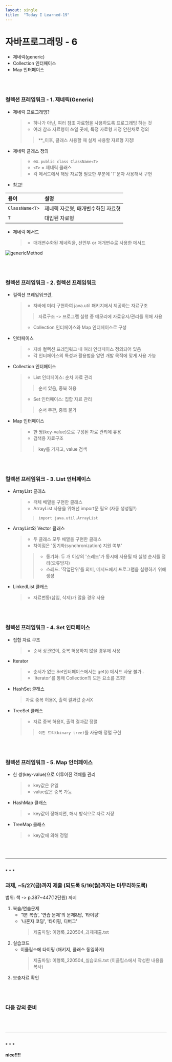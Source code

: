 ```yaml
---
layout: single
title:  "Today I Learned-19"
---
```


# 자바프로그래밍 - 6
  * 제네릭(generic)
  * Collection 인터페이스
  * Map 인터페이스

<br>
<br>

### 컬렉션 프레임워크 - 1. 제네릭(Generic)
  * 제네릭 프로그래밍?
    > * 하나가 아닌, 여러 참조 자료형을 사용하도록 프로그래밍 하는 것
    > * 여러 참조 자료형이 쓰일 곳에, 특정 자료형 지정 안한채로 정의
    >> **_이후, 클래스 사용할 때 실제 사용할 자료형 지정!

  * 제네릭 클래스 정의
    > * ex. ``` public class ClassName<T> ```
    > * ```<T>``` = 제네릭 클래스
    > * 각 메서드에서 해당 자료형 필요한 부분에 'T'문자 사용해서 구현

  * 참고! <br>

|용어|설명|
|:---|:---|
|```ClassName<T>```|제네릭 자료형, 매개변수화된 자료형|
|```T```|대입된 자료형|

  * 제네릭 메서드
    > * 매개변수화된 제네릭을, 선언부 or 매개변수로 사용한 메서드 <br>

![genericMethod](https://rightmemory1999.github.io/images/data0504/genericMethod.png)

<br>
<br>

### 컬렉션 프레임워크 - 2. 컬렉션 프레임워크
  * 컬렉션 프레임워크란,
    > * 자바에 미리 구현하여 java.util 패키지에서 제공하는 자료구조
    >> 자료구조 -> 프로그램 실행 중 메모리에 자료유지/관리를 위해 사용
    > * Collection 인터페이스와 Map 인터페이스로 구성

  * 인터페이스
    > * 자바 컬렉션 프레임워크 내 여러 인터페이스 정의되어 있음
    > * 각 인터페이스의 특성과 활용법을 알면 개발 목적에 맞게 사용 가능

  * Collection 인터페이스
    > * List 인터페이스: 순차 자료 관리
    >> 순서 있음, 중복 허용
    > * Set 인터페이스: 집합 자료 관리
    >> 순서 무관, 중복 불가

  * Map 인터페이스
    > * 한 쌍(key-value)으로 구성된 자료 관리에 유용
    > * 검색용 자료구조
    >> key를 가지고, value 검색

<br>
<br>

### 컬렉션 프레임워크 - 3. List 인터페이스
  * ArrayList 클래스
    > * 객체 배열을 구현한 클래스
    > * ArrayList 사용을 위해선 import문 필요 (자동 생성됨?)
    >> ``` import java.util.ArrayList ```

  * ArrayList와 Vector 클래스
    > * 두 클래스 모두 배열을 구현한 클래스
    > * 차이점은 '동기화(synchronization) 지원 여부'
    >> * 동기화: 두 개 이상의 '스레드'가 동시에 사용될 때 실행 순서를 정리(오류방지)
    >> * 스레드: '작업단위'를 의미, 메서드에서 프로그램을 실행하기 위해 생성

  * LinkedList 클래스
    > * 자료변동(삽입, 삭제)가 많을 경우 사용

<br>
<br>

### 컬렉션 프레임워크 - 4. Set 인터페이스
  * 집합 자료 구조
    > * 순서 상관없이, 중복 허용하지 않을 경우에 사용

  * Iterator
    > * 순서가 없는 Set인터페이스에서는 get(i) 메서드 사용 불가..
    > * 'Iterator'를 통해 Collection의 모든 요소를 조회!


  * HashSet 클래스
    > 자료 중복 허용X, 출력 결과값 순서X

  * TreeSet 클래스
    > * 자료 중복 허용X, 출력 결과값 정렬
    >> `이진 트리(binary tree)`를 사용해 정렬 구현

<br>
<br>

### 컬렉션 프레임워크 - 5. Map 인터페이스
  * 한 쌍(key-value)으로 이루어진 객체를 관리
    > * key값은 유일
    > * value값은 중복 가능

  * HashMap 클래스
    > * key값이 정해지면, 해시 방식으로 자료 저장

  * TreeMap 클래스
    > * key값에 의해 정렬

<br>
<br>

* * *
<br>
* * *

### 과제,  ~5/27(금)까지 제출 (되도록 5/16(월)까지는 마무리하도록)
범위: 책 -> p.387~447(12단원) 까지
1. 복습/연습문제
	- '1분 복습', '연습 문제'의  문제&답, '타이핑'
	- '나혼자 코딩', '타이핑, 디버그'
		> 제출파일: 이형록_220504_과제제출.txt
2. 실습코드
	- 이클립스에 타이핑 (패키지, 클래스 동일하게)
		> 제출파일: 이형록_220504_실습코드.txt (이클립스에서 작성한 내용을 복사)
3. 보충자료 확인

<br>
<br>
  
### 다음 강의 준비

<br>
<br>

* * *
<br>
* * *
  
**nice!!!!**
